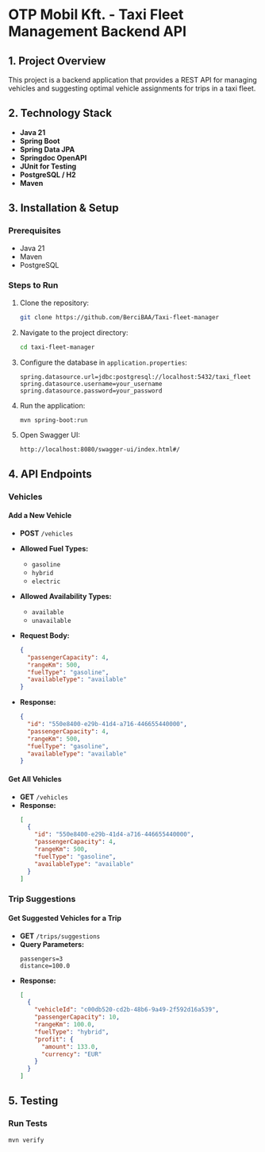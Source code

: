 # OTP Mobil Kft. - Taxi Fleet Management Backend API

## 1. Project Overview

This project is a backend application that provides a REST API for managing vehicles and suggesting optimal vehicle assignments for trips in a taxi fleet. 

## 2. Technology Stack

- **Java 21**
- **Spring Boot**
- **Spring Data JPA**
- **Springdoc OpenAPI**
- **JUnit for Testing**
- **PostgreSQL / H2**
- **Maven**

## 3. Installation & Setup

### Prerequisites
- Java 21
- Maven
- PostgreSQL

### Steps to Run
1. Clone the repository:
   ```sh
   git clone https://github.com/BerciBAA/Taxi-fleet-manager
   ```
2. Navigate to the project directory:
   ```sh
   cd taxi-fleet-manager
   ```
3. Configure the database in `application.properties`:
   ```properties
   spring.datasource.url=jdbc:postgresql://localhost:5432/taxi_fleet
   spring.datasource.username=your_username
   spring.datasource.password=your_password
   ```
4. Run the application:
   ```sh
   mvn spring-boot:run
   ```
5. Open Swagger UI:
   ```
   http://localhost:8080/swagger-ui/index.html#/
   ```

## 4. API Endpoints

### Vehicles

#### Add a New Vehicle
- **POST** `/vehicles`

- **Allowed Fuel Types:**
  - `gasoline`
  - `hybrid`
  - `electric`

- **Allowed Availability Types:**
  - `available`
  - `unavailable`

- **Request Body:**
  ```json
  {
    "passengerCapacity": 4,
    "rangeKm": 500,
    "fuelType": "gasoline",
    "availableType": "available"
  }
  ```

- **Response:**
  ```json
  {
    "id": "550e8400-e29b-41d4-a716-446655440000",
    "passengerCapacity": 4,
    "rangeKm": 500,
    "fuelType": "gasoline",
    "availableType": "available"
  }
  ```

#### Get All Vehicles
- **GET** `/vehicles`
- **Response:**
  ```json
  [
    {
      "id": "550e8400-e29b-41d4-a716-446655440000",
      "passengerCapacity": 4,
      "rangeKm": 500,
      "fuelType": "gasoline",
      "availableType": "available"
    }
  ]
  ```

### Trip Suggestions

#### Get Suggested Vehicles for a Trip
- **GET** `/trips/suggestions`
- **Query Parameters:**
  ```
  passengers=3
  distance=100.0
  ```
- **Response:**
  ```json
  [
    {
      "vehicleId": "c00db520-cd2b-48b6-9a49-2f592d16a539",
      "passengerCapacity": 10,
      "rangeKm": 100.0,
      "fuelType": "hybrid",
      "profit": {
        "amount": 133.0,
        "currency": "EUR"
      }
    }
  ]
  ```

## 5. Testing

### Run Tests
```sh
mvn verify
```